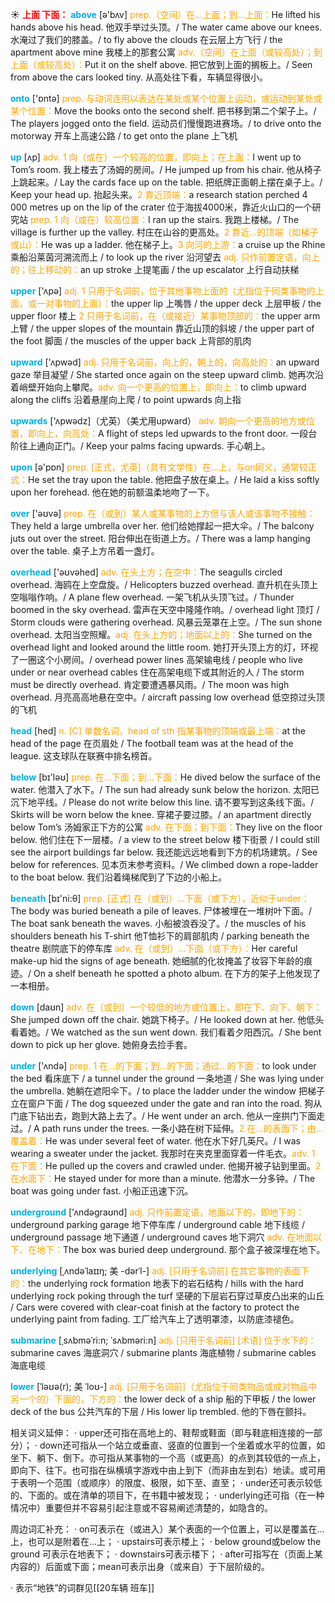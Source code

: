☀ <font color="red">**上面 下面：**</font>
<font color="sky blue">**above**</font> [ə'bʌv] 
<font color="orange">prep.（空间）在…上面；到…上面：</font>He lifted his hands above his head. 他双手举过头顶。/ The water came above our knees. 水淹过了我们的膝盖。/ to fly above the clouds 在云层上方飞行 / the apartment above mine 我楼上的那套公寓 <font color="orange">adv.（空间）在上面（或较高处）；到上面（或较高处）：</font>Put it on the shelf above. 把它放到上面的搁板上。/ Seen from above the cars looked tiny. 从高处往下看，车辆显得很小。

<font color="sky blue">**onto**</font> ['ɒntə] 
<font color="orange">prep. 与动词连用以表达在某处或某个位置上运动，或运动到某处或某个位置：</font>Move the books onto the second shelf. 把书移到第二个架子上。/ The players jogged onto the field. 运动员们慢慢跑进赛场。/ to drive onto the motorway 开车上高速公路 / to get onto the plane 上飞机

<font color="sky blue">**up**</font> [ʌp] 
<font color="orange">adv. 1 向（或在）一个较高的位置，即向上；在上面：</font>I went up to Tom’s room. 我上楼去了汤姆的房间。/ He jumped up from his chair. 他从椅子上跳起来。/ Lay the cards face up on the table. 把纸牌正面朝上摆在桌子上。/ Keep your head up. 抬起头来。<font color="orange">2 靠近顶端：</font>a research station perched 4 000 metres up on the lip of the crater 位于海拔4000米，靠近火山口的一个研究站 <font color="orange">prep. 1 向（或在）较高位置：</font>I ran up the stairs. 我跑上楼梯。/ The village is further up the valley. 村庄在山谷的更高处。<font color="orange">2 靠近…的顶端（如梯子或山）：</font>He was up a ladder. 他在梯子上。<font color="orange">3 向河的上游：</font>a cruise up the Rhine 乘船沿莱茵河溯流而上 / to look up the river 沿河望去 <font color="orange">adj. 只作前置定语，向上的；往上移动的：</font>an up stroke 上提笔画 / the up escalator 上行自动扶梯

<font color="sky blue">**upper**</font> ['ʌpə] 
<font color="orange">adj. 1 只用于名词前，位于其他事物上面的（尤指位于同类事物的上面，或一对事物的上面）：</font>the upper lip 上嘴唇 / the upper deck 上层甲板 / the upper floor 楼上 <font color="orange">2 只用于名词前，在（或接近）某事物顶部的：</font>the upper arm 上臂 / the upper slopes of the mountain 靠近山顶的斜坡 / the upper part of the foot 脚面 / the muscles of the upper back 上背部的肌肉

<font color="sky blue">**upward**</font> ['ʌpwəd] 
<font color="orange">adj. 只用于名词前，向上的，朝上的，向高处的：</font>an upward gaze 举目凝望 / She started once again on the steep upward climb. 她再次沿着峭壁开始向上攀爬。<font color="orange">adv. 向一个更高的位置上，即向上：</font>to climb upward along the cliffs 沿着悬崖向上爬 / to point upwards 向上指

<font color="sky blue">**upwards**</font> ['ʌpwədz]（尤英）（美尤用upward）
<font color="orange">adv. 朝向一个更高的地方或位置，即向上，向高处：</font>A flight of steps led upwards to the front door. 一段台阶往上通向正门。/ Keep your palms facing upwards. 手心朝上。

<font color="sky blue">**upon**</font> [ə'pɒn] 
<font color="orange">prep. [正式，尤英]（具有文学性）在…上，与on同义，通常较正式：</font>He set the tray upon the table. 他把盘子放在桌上。/ He laid a kiss softly upon her forehead. 他在她的前额温柔地吻了一下。

<font color="sky blue">**over**</font> ['əʊvə] 
<font color="orange">prep. 在（或到）某人或某事物的上方但与该人或该事物不接触：</font>They held a large umbrella over her. 他们给她撑起一把大伞。/ The balcony juts out over the street. 阳台伸出在街道上方。/ There was a lamp hanging over the table. 桌子上方吊着一盏灯。

<font color="sky blue">**overhead**</font> ['əʊvəhed] 
<font color="orange">adv. 在头上方；在空中：</font>The seagulls circled overhead. 海鸥在上空盘旋。/ Helicopters buzzed overhead. 直升机在头顶上空嗡嗡作响。/ A plane flew overhead. 一架飞机从头顶飞过。/ Thunder boomed in the sky overhead. 雷声在天空中隆隆作响。/ overhead light 顶灯 / Storm clouds were gathering overhead. 风暴云笼罩在上空。/ The sun shone overhead. 太阳当空照耀。<font color="orange">adj. 在头上方的；地面以上的：</font>She turned on the overhead light and looked around the little room. 她打开头顶上方的灯，环视了一圈这个小房间。/ overhead power lines 高架输电线 / people who live under or near overhead cables 住在高架电缆下或其附近的人 / The storm must be directly overhead. 肯定要遭遇暴风雨。/ The moon was high overhead. 月亮高高地悬在空中。/ aircraft passing low overhead 低空掠过头顶的飞机

<font color="sky blue">**head**</font> [hed] 
<font color="orange">n. [C] 单数名词，head of sth 指某事物的顶端或最上端：</font>at the head of the page 在页眉处 / The football team was at the head of the league. 这支球队在联赛中排名榜首。

<font color="sky blue">**below**</font> [bɪ'ləʊ] 
<font color="orange">prep. 在…下面；到…下面：</font>He dived below the surface of the water. 他潜入了水下。/ The sun had already sunk below the horizon. 太阳已沉下地平线。/ Please do not write below this line. 请不要写到这条线下面。/ Skirts will be worn below the knee. 穿裙子要过膝。/ an apartment directly below Tom’s 汤姆家正下方的公寓 <font color="orange">adv. 在下面；到下面：</font>They live on the floor below. 他们住在下一层楼。/ a view to the street below 楼下街景 / I could still see the airport buildings far below. 我还能远远地看到下方的机场建筑。/ See below for references. 见本页末参考资料。/ We climbed down a rope-ladder to the boat below. 我们沿着绳梯爬到了下边的小船上。

<font color="sky blue">**beneath**</font> [bɪ'ni:θ] 
<font color="orange">prep. [正式] 在（或到）…下面（或下方），近似于under：</font>The body was buried beneath a pile of leaves. 尸体被埋在一堆树叶下面。/ The boat sank beneath the waves. 小船被浪吞没了。/ the muscles of his shoulders beneath his T-shirt 他T恤衫下的肩部肌肉 / parking beneath the theatre 剧院底下的停车库 <font color="orange">adv. 在（或到）…下面（或下方）：</font>Her careful make-up hid the signs of age beneath. 她细腻的化妆掩盖了妆容下年龄的痕迹。/ On a shelf beneath he spotted a photo album. 在下方的架子上他发现了一本相册。

<font color="sky blue">**down**</font> [daʊn] 
<font color="orange">adv. 在（或到）一个较低的地方或位置上，即在下、向下、朝下：</font>She jumped down off the chair. 她跳下椅子。/ He looked down at her. 他低头看着她。/ We watched as the sun went down. 我们看着夕阳西沉。/ She bent down to pick up her glove. 她俯身去捡手套。

<font color="sky blue">**under**</font> ['ʌndə] 
<font color="orange">prep. 1 在…的下面；到…的下面；通过…的下面：</font>to look under the bed 看床底下 / a tunnel under the ground 一条地道 / She was lying under the umbrella. 她躺在遮阳伞下。/ to place the ladder under the window 把梯子立在窗户下面 / The dog squeezed under the gate and ran into the road. 狗从门底下钻出去，跑到大路上去了。/ He went under an arch. 他从一座拱门下面走过。/ A path runs under the trees. 一条小路在树下延伸。<font color="orange">2 在…的表面下；由…覆盖着：</font>He was under several feet of water. 他在水下好几英尺。/ I was wearing a sweater under the jacket. 我那时在夹克里面穿着一件毛衣。<font color="orange">adv. 1 在下面：</font>He pulled up the covers and crawled under. 他揭开被子钻到里面。<font color="orange">2 在水面下：</font>He stayed under for more than a minute. 他潜水一分多钟。/ The boat was going under fast. 小船正迅速下沉。

<font color="sky blue">**underground**</font> ['ʌndəɡraʊnd] 
<font color="orange">adj. 只作前置定语，地面以下的，即地下的：</font>underground parking garage 地下停车库 / underground cable 地下线缆 / underground passage 地下通道 / underground caves 地下洞穴 <font color="orange">adv. 在地面以下、在地下：</font>The box was buried deep underground. 那个盒子被深埋在地下。
           
<font color="sky blue">**underlying**</font> [ˌʌndəˈlaɪɪŋ; 美 -dərˈl-]
<font color="orange">adj. [只用于名词前] 在其它事物的表面下的：</font>the underlying rock formation 地表下的岩石结构 / hills with the hard underlying rock poking through the turf 坚硬的下层岩石穿过草皮凸出来的山丘 / Cars were covered with clear-coat finish at the factory to protect the underlying paint from fading. 工厂给汽车上了透明罩漆，以防底漆褪色。
           
<font color="sky blue">**submarine**</font> [ˌsʌbməˈri:n; ˈsʌbməri:n]
<font color="orange">adj. [只用于名词前] [术语] 位于水下的：</font>submarine caves 海底洞穴 / submarine plants 海底植物 / submarine cables 海底电缆

<font color="sky blue">**lower**</font> [ˈləʊə(r); 美 ˈloʊ-]
<font color="orange">adj. [只用于名词前]（尤指位于同类物品或成对物品中另一个的）下面的，下方的：</font>the lower deck of a ship 船的下甲板 / the lower deck of the bus 公共汽车的下层 / His lower lip trembled. 他的下唇在颤抖。

相关词义延伸：
· upper还可指在高地上的、鞋帮或鞋面（即与鞋底相连接的一部分）；
· down还可指从一个站立或垂直、竖直的位置到一个坐着或水平的位置，如坐下、躺下、倒下。亦可指从某事物的一个高（或更高）的点到其较低的一点上，即向下、往下。也可指在纵横填字游戏中由上到下（而非由左到右）地读。或可用于表明一个范围（或顺序）的限度、极限，如下至、直至；
· under还可表示较低的、下面的。或在清单的项目下，在书籍中被发现；
· underlying还可指（在一种情况中）重要但并不容易引起注意或不容易阐述清楚的，如隐含的。

周边词汇补充：
· on可表示在（或进入）某个表面的一个位置上，可以是覆盖在…上，也可以是附着在…上；
· upstairs可表示楼上；
· below ground或below the ground 可表示在地表下；
· downstairs可表示楼下；
· after可指写在（页面上某内容的）后面或下面；mean可表示出身（或来自）于下层阶级的。

· 表示“地铁”的词群见[[20车辆 班车]]
